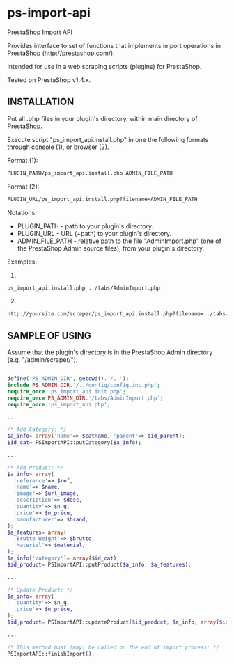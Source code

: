 # ps-import-api

PrestaShop Import API

Provides interface to set of functions that implements import operations in PrestaShop (http://prestashop.com/).

Intended for use in a web scraping scripts (plugins) for PrestaShop.

Tested on PrestaShop v1.4.x.


## INSTALLATION

Put all .php files in your plugin's directory, within main directory of PrestaShop.

Execute script "ps_import_api.install.php" in one the following formats through console (1), or browser (2).

Format (1):

``` bash
PLUGIN_PATH/ps_import_api.install.php ADMIN_FILE_PATH
```

Format (2):

``` bash
PLUGIN_URL/ps_import_api.install.php?filename=ADMIN_FILE_PATH
```

Notations:

* PLUGIN_PATH - path to your plugin's directory.
* PLUGIN_URL - URL (+path) to your plugin's directory.
* ADMIN_FILE_PATH - relative path to the file "AdminImport.php" (one of the PrestaShop Admin source files), from your plugin's directory.

Examples:

1)
``` bash
ps_import_api.install.php ../tabs/AdminImport.php
```

2)
``` bash
http://yoursite.com/scraper/ps_import_api.install.php?filename=../tabs/AdminImport.php
```


## SAMPLE OF USING

Assume that the plugin's directory is in the PrestaShop Admin directory (e.g. "/admin/scraper/").

``` php

define('PS_ADMIN_DIR', getcwd().'/..');
include PS_ADMIN_DIR.'/../config/config.inc.php';
require_once 'ps_import_api.init.php';
require_once PS_ADMIN_DIR.'/tabs/AdminImport.php';
require_once 'ps_import_api.php';

...

/* Add Category: */
$a_info= array('name'=> $catname, 'parent'=> $id_parent);
$id_cat= PSImportAPI::putCategory($a_info);

...

/* Add Product: */
$a_info= array(
  'reference'=> $ref,
  'name'=> $name,
  'image'=> $url_image,
  'description'=> $desc,
  'quantity'=> $n_q,
  'price'=> $n_price,
  'manufacturer'=> $brand,
);
$a_features= array(
  'Brutto Weight'=> $brutto,
  'Material'=> $material,
);
$a_info['category']= array($id_cat);
$id_product= PSImportAPI::putProduct($a_info, $a_features);

...

/* Update Product: */
$a_info= array(
  'quantity'=> $n_q,
  'price'=> $n_price,
);
$id_product= PSImportAPI::updateProduct($id_product, $a_info, array($id_cat));

...

/* This method must (may) be called on the end of import process: */
PSImportAPI::finishImport();

```
